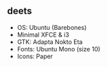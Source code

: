 ## deets
- OS: Ubuntu (Barebones)
- Minimal XFCE & i3
- GTK: Adapta Nokto Eta
- Fonts: Ubuntu Mono (size 10)
- Icons: Paper
